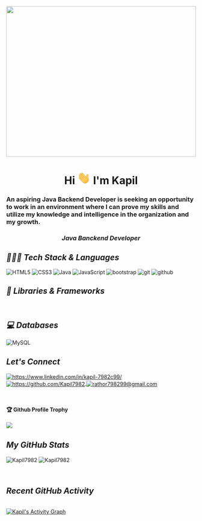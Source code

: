 <img src= "https://c.tenor.com/3bTxZ4HdrysAAAAd/pixels-neon.gif" width="100%" height="400px" align="center">

<!---------------------------------Heading Section----------------------------------->
<h1 align="center">
    Hi
    <img src="https://raw.githubusercontent.com/ABSphreak/ABSphreak/master/gifs/Hi.gif" width="35">
    I'm Kapil
</h1>
<h3> An aspiring Java Backend Developer is seeking an opportunity to
work in an environment where I can prove my skills and utilize
my knowledge and intelligence in the organization and my
growth.
</h3>

<!----------- About Section--------------------->

<h3 align="center">
   <i>Java Banckend Developer</i>
</h3



<br>
<! -----------------Tech Stack Section--------------------- >

### <h2><i>👨🏻‍💻 Tech Stack & Languages</i></h2>
![HTML5](https://img.shields.io/badge/HTML5-E34F26?style=for-the-badge&logo=html5&logoColor=white)
![CSS3](https://img.shields.io/badge/CSS3-1572B6?style=for-the-badge&logo=css3&logoColor=white)
![Java](https://img.shields.io/badge/Java-ED8B00?style=for-the-badge&logo=java&logoColor=white)
![JavaScript](https://img.shields.io/badge/JavaScript-323330?style=for-the-badge&logo=javascript&logoColor=F7DF1E)
<img src="https://img.shields.io/badge/Bootstrap-563D7C?style=for-the-badge&logo=bootstrap&logoColor=white" alt="bootstrap" />
<img src="https://img.shields.io/badge/Git-f44d27?style=for-the-badge&logo=git&logoColor=white" alt="git" />
<img src="https://img.shields.io/badge/GitHub-100000?style=for-the-badge&logo=github&logoColor=white" alt="github" />



### <h2><i>🚀 Libraries & Frameworks</i></h2>
<a href="" target="blank"><img src="https://img.shields.io/static/v1?style=for-the-badge&message=Spring&color=852100&label=" alt=""/></a>
<a href="" target="blank"><img src="https://img.shields.io/static/v1?style=for-the-badge&message=SpringBoot&color=00d09c&label=" alt="" /></a>
<a href="" target="blank"><img src="https://img.shields.io/static/v1?style=for-the-badge&message=Hibernate&color=000030&label=" alt=""/></a>
<a href="" target="blank"><img src="https://img.shields.io/static/v1?style=for-the-badge&message=JDBC&color=400030&label=" alt=""/></a>


### <h2><i>💻 Databases</i></h2>
![MySQL](https://img.shields.io/badge/MySQL-00000F?style=for-the-badge&logo=mysql&logoColor=white)

 
 
 
<!---------------- Social Media Links Section------------------------->

<h2><i>Let's Connect</i></h2>


<p align="left">
    <a href="https://www.linkedin.com/in/kapil-7982c99/" target="_blank">
        <img align="center" src="https://img.shields.io/badge/LinkedIn-0077B5?style=for-the-badge&logo=linkedin&logoColor=white" alt="https://www.linkedin.com/in/kapil-7982c99/" />
    </a>
    <a href="https://kapil7982.github.io/">
        <img align="center" src="https://img.shields.io/badge/Portfolio-18A303?style=for-the-badge&logo=ionic&logoColor=white" alt="https://github.com/Kapil7982" />
    </a>
    <a title="rathor798299@gmai.com" href="mailto:rathor798299@gmai.com">
        <img align="center" src="https://img.shields.io/badge/Gmail-D14836?style=for-the-badge&logo=gmail&logoColor=white" alt="rathor798299@gmail.com" />
    </a>
</p>

<br>

<!-------------------------------------------------- Trophy Section ---------------------------------------------------------->
    
    
   
  <h4>🏆 Github Profile Trophy</h4>
  <a href="https://github.com/ryo-ma/github-profile-trophy">
    <img src="https://github-profile-trophy.vercel.app/?username=Kapil7982&column=7"/>
  </a>
</div>
 
 

<!--------------------------- Star Section --------------------->

 <h2><i>My GitHub Stats</i></h2>

<p>
    <img align="center" src="https://github-readme-stats.vercel.app/api?username=Kapil7982&show_icons=true&include_all_commits=true&count_private=true&hide=issues,contribs&border_radius=0&locale=en&theme=dark" alt="Kapil7982" height="145" />
    <img align="center" src="https://github-readme-stats.vercel.app/api/top-langs/?username=Kapil7982&layout=compact&exclude_repo=Lybrate-Website-Clone-Version-2.0,Lybrate-Website-Clone,Adidas-Clone&hide=Shell&border_radius=0&theme=dark" alt="Kapil7982" height="145"/>
</p>
<br>
  
 <!-----------------------Statistics Section---------------------------> 
   <h2><i>Recent GitHub Activity</i></h2>
  <br/>
   <a href="https://github.com/Kapil7982"><img alt="Kapil's Activity Graph" src="https://activity-graph.herokuapp.com/graph?username=Kapil7982&custom_title=Kapil7982's%20Contribution%20Graph&theme=react-dark" /></a>
  <br/>


